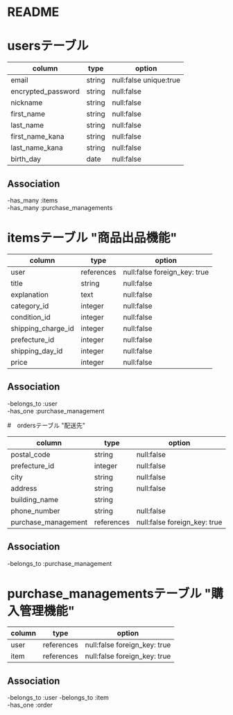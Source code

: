 # README

# usersテーブル　　

|        column      |   type   |         option          |
|--------------------|----------|------------------------ |
| email              |  string  | null:false unique:true  |
| encrypted_password |  string  | null:false              |
| nickname           |  string  | null:false              |
| first_name         |  string  | null:false              |
| last_name          |  string  | null:false              |
| first_name_kana    |  string  | null:false              |
| last_name_kana     |  string  | null:false              |
| birth_day          |   date   | null:false              |

## Association
-has_many :items  
-has_many :purchase_managements  

# itemsテーブル "商品出品機能"

|          column         |     type     |            option            |
|-------------------------|--------------|------------------------------|
| user                    |  references  | null:false foreign_key: true |
| title                   |    string    | null:false                   |
| explanation             |     text     | null:false                   |
| category_id             |    integer   | null:false                   |
| condition_id            |    integer   | null:false                   |
| shipping_charge_id      |    integer   | null:false                   |
| prefecture_id           |    integer   | null:false                   |
| shipping_day_id         |    integer   | null:false                   |
| price                   |    integer   | null:false                   |

## Association
-belongs_to :user  
-has_one :purchase_management  

#　ordersテーブル "配送先"

|          column         |     type     |            option            |
|-------------------------|--------------|------------------------------|
| postal_code             |    string    | null:false                   |
| prefecture_id           |    integer   | null:false                   |
| city                    |    string    | null:false                   |
| address                 |    string    | null:false                   |
| building_name           |    string    |                              |
| phone_number            |    string    | null:false                   |
| purchase_management     |  references  | null:false foreign_key: true |


## Association  
-belongs_to :purchase_management  

# purchase_managementsテーブル "購入管理機能"

|          column         |     type     |            option            |
|-------------------------|--------------|------------------------------|
| user                    |  references  | null:false foreign_key: true |
| item                    |  references  | null:false foreign_key: true |

## Association  
-belongs_to :user 
-belongs_to :item  
-has_one :order